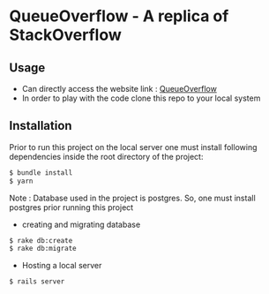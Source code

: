 # QueueOverflow - A replica of StackOverflow

## Usage

- Can directly access the website link : [QueueOverflow](https://berk-overflow.herokuapp.com/)
- In order to play with the code clone this repo to your local system

## Installation

Prior to run this project on the local server one must install following dependencies inside the root directory of the project:
```sh
$ bundle install
$ yarn
```

Note : Database used in the project is postgres. So, one must install postgres prior running this project

- creating and migrating database
```sh
$ rake db:create
$ rake db:migrate
```

- Hosting a local server
```sh
$ rails server
```